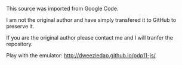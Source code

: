 This source was imported from Google Code.

I am not the original author and have simply transfered it to GitHub to preserve it.

If you are the original author please contact me and I will tranfer the repository.

Play with the emulator: http://dweezledap.github.io/pdp11-js/
